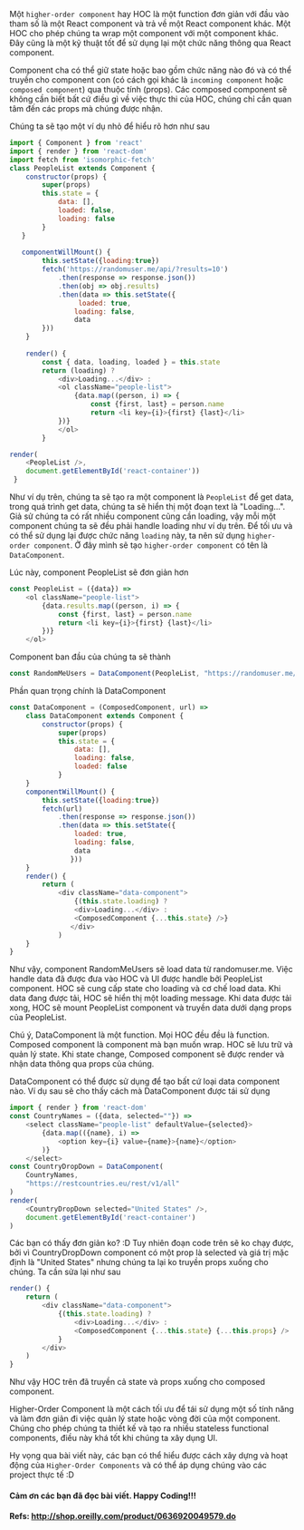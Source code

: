 Một `higher-order component` hay HOC là một function đơn giản với đầu vào tham số là một React component và trả về một React component khác. Một HOC cho phép chúng ta wrap một component với một component khác. Đây cũng là một kỹ thuật tốt để sử dụng lại một chức năng thông qua React component.

Component cha có thể giữ state hoặc bao gồm chức năng nào đó và có thể truyền cho component con (có cách gọi khác là `incoming component` hoặc `composed component`) qua thuộc tính (props). Các composed component sẽ không cần biết bất cứ điều gì về việc thực thi của HOC, chúng chỉ cần quan tâm đến các props mà chúng được nhận. 

Chúng ta sẽ tạo một ví dụ nhỏ để hiểu rõ hơn như sau
```javascript
import { Component } from 'react'
import { render } from 'react-dom'
import fetch from 'isomorphic-fetch'
class PeopleList extends Component {
    constructor(props) {
        super(props)
        this.state = {
            data: [],
            loaded: false,
            loading: false
        }
   }
   
   componentWillMount() {
        this.setState({loading:true})
        fetch('https://randomuser.me/api/?results=10')
            .then(response => response.json())
            .then(obj => obj.results)
            .then(data => this.setState({
                 loaded: true,
                loading: false,
                data
        }))
    }
    
    render() {
        const { data, loading, loaded } = this.state
        return (loading) ?
            <div>Loading...</div> :
            <ol className="people-list">
                {data.map((person, i) => {
                    const {first, last} = person.name
                    return <li key={i}>{first} {last}</li>
            })}
            </ol>
        }

render(
    <PeopleList />,
    document.getElementById('react-container'))
 }
```

Như ví dụ trên, chúng ta sẽ tạo ra một component là `PeopleList` để get data, trong quá trình get data, chúng ta sẽ hiển thị một đoạn text là "Loading...".  Giả sử chúng ta có rất nhiều component cũng cần loading, vậy mỗi một component chúng ta sẽ đều phải handle loading như ví dụ trên. Để tối ưu và có thể sử dụng lại được chức năng `loading` này, ta nên sử dụng `higher-order component`. Ở đây mình sẽ tạo `higher-order component` có tên là `DataComponent`. 

Lúc này, component PeopleList sẽ đơn giản hơn
```javascript
const PeopleList = ({data}) =>
    <ol className="people-list">
        {data.results.map((person, i) => {
            const {first, last} = person.name
            return <li key={i}>{first} {last}</li>
        })}
    </ol>
```

Component ban đầu của chúng ta sẽ thành
```javascript
const RandomMeUsers = DataComponent(PeopleList, "https://randomuser.me/api/")
```

Phần quan trọng chính là DataComponent
```javascript
const DataComponent = (ComposedComponent, url) =>
    class DataComponent extends Component {
        constructor(props) {
            super(props)
            this.state = {
                data: [],
                loading: false,
                loaded: false
            }
    }
    componentWillMount() {
        this.setState({loading:true})
        fetch(url)
            .then(response => response.json())
            .then(data => this.setState({
                loaded: true,
                loading: false,
                data
               }))
    }
    render() {
        return (
            <div className="data-component">
                {(this.state.loading) ?
                <div>Loading...</div> :
                <ComposedComponent {...this.state} />}
               </div>
            )
    }
}

```

Như vậy, component RandomMeUsers sẽ load data từ randomuser.me. Việc handle data đã được đưa vào HOC và UI được handle bởi PeopleList component. HOC sẽ cung cấp state cho loading và cơ chế load data. Khi data đang được tải, HOC sẽ hiển thị một loading message. Khi data được tải xong, HOC sẽ mount PeopleList component và truyền data dưới dạng props của PeopleList.

Chú ý, DataComponent là một function. Mọi HOC đều  đều là function. Composed component là component mà bạn muốn wrap. HOC sẽ lưu trữ và quản lý state. Khi state change, Composed component sẽ được render và nhận data thông qua props của chúng.

DataComponent có thể được sử dụng để tạo bất cứ loại data component nào. Ví dụ sau sẽ cho thấy cách mà DataComponent được tái sử dụng
```javascript
import { render } from 'react-dom'
const CountryNames = ({data, selected=""}) =>
    <select className="people-list" defaultValue={selected}>
        {data.map(({name}, i) =>
            <option key={i} value={name}>{name}</option>
        )}
    </select>
const CountryDropDown = DataComponent(
    CountryNames,
    "https://restcountries.eu/rest/v1/all"
)
render(
    <CountryDropDown selected="United States" />,
    document.getElementById('react-container')
)

```
Các bạn có thấy đơn giản ko? :D Tuy nhiên đoạn code trên sẽ ko chạy được, bởi vì CountryDropDown component có một prop là selected và giá trị mặc định là "United States" nhưng chúng ta lại ko truyền props xuống cho chúng. Ta cần sửa lại như sau
```javascript
render() {
    return (
        <div className="data-component">
            {(this.state.loading) ?
                <div>Loading...</div> :
                <ComposedComponent {...this.state} {...this.props} />
            }
        </div>
    )
}
```

Như vậy HOC trên đã truyền cả state và props xuống cho composed component.

Higher-Order Component là một cách tối ưu để tái sử dụng một số tính năng và làm đơn giản đi việc quản lý state hoặc vòng đời của một component. Chúng cho phép chúng ta thiết kế và tạo ra nhiều stateless functional components, điều này khá tốt khi chúng ta xây dụng UI.

Hy vọng qua bài viết này, các bạn có thể hiểu được cách xây dựng và hoạt động của `Higher-Order Components` và có thể áp dụng chúng vào các project thực tế  :D

#### Cảm ơn các bạn đã đọc bài viết. Happy Coding!!!

#### Refs: http://shop.oreilly.com/product/0636920049579.do